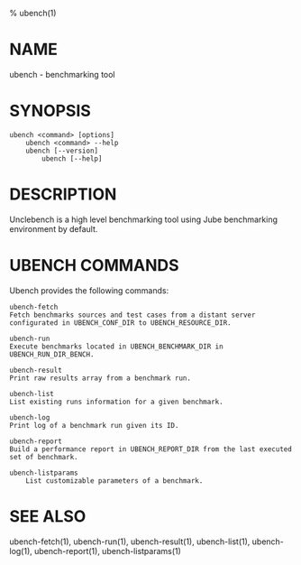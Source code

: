 % ubench(1)

# NAME

ubench -  benchmarking tool

# SYNOPSIS

    ubench <command> [options]
        ubench <command> --help
	    ubench [--version]
	        ubench [--help]

# DESCRIPTION

Unclebench is a high level benchmarking tool using Jube benchmarking environment by default.

# UBENCH COMMANDS

Ubench provides the following commands:

    ubench-fetch
	Fetch benchmarks sources and test cases from a distant server configurated in UBENCH_CONF_DIR to UBENCH_RESOURCE_DIR.
    
    ubench-run
	Execute benchmarks located in UBENCH_BENCHMARK_DIR in UBENCH_RUN_DIR_BENCH.

    ubench-result
	Print raw results array from a benchmark run.

    ubench-list
	List existing runs information for a given benchmark.

    ubench-log
	Print log of a benchmark run given its ID.

    ubench-report
	Build a performance report in UBENCH_REPORT_DIR from the last executed set of benchmark.

    ubench-listparams
        List customizable parameters of a benchmark.

# SEE ALSO

ubench-fetch(1), ubench-run(1), ubench-result(1), ubench-list(1), ubench-log(1), ubench-report(1), ubench-listparams(1)
